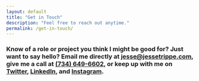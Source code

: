 ```yaml
---
layout: default
title: "Get in Touch"
description: "Feel free to reach out anytime."
permalink: /get-in-touch/
---
```


<div class="grid grid-with-gutter-spacious">
	<div class="grid-cell 2/3@md">
		<h3>Know of a role or project you think I might be good for? Just want to say hello? Email me directly at <a href="mailto:jesse@jessetrippe.com">jesse@jessetrippe.com</a>, give me a call at <a href="tel:+1-734-649-6602">(734) 649-6602</a>, or keep up with me on <a href="https://twitter.com/jessetrippe">Twitter</a>, <a href="https://linkedin.com/in/jessetrippe">LinkedIn</a>, and <a href="https://instagram.com/jessetrippe">Instagram</a>.</h3>
	</div>
</div>
